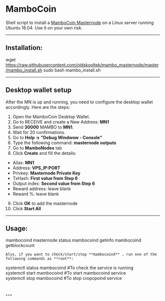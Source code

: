 # MamboCoin
Shell script to install a [MamboCoin Masternode](http://mambocoin.com) on a Linux server running Ubuntu 16.04. Use it on your own risk.  

***
## Installation:  

wget https://raw.githubusercontent.com/oldskooltek/mambo_masternode/master/mambo_install.sh
sudo bash mambo_install.sh
***

## Desktop wallet setup  

After the MN is up and running, you need to configure the desktop wallet accordingly. Here are the steps:  
1. Open the MamboCoin Desktop Wallet.  
2. Go to RECEIVE and create a New Address: **MN1**  
3. Send **30000** MAMBO to **MN1**.  
4. Wait for 20 confirmations.  
5. Go to **Help -> "Debug Windwow - Console"**  
6. Type the following command: **masternode outputs**  
7. Go to **MamboNodes** tab  
8. Click **Create** and fill the details:  
* Alias: **MN1**  
* Address: **VPS_IP:PORT**  
* Privkey: **Masternode Private Key**  
* TxHash: **First value from Step 6**  
* Output index:  **Second value from Step 6**  
* Reward address: leave blank  
* Reward %: leave blank  
9. Click **OK** to add the masternode  
10. Click **Start All**  

***

## Usage:  



mambocoind masternode status
mambocoind getinfo
mambocoind getblockcount
```  
Also, if you want to check/start/stop **mambocoind** , run one of the following commands as **root**:
```
systemctl status mambocoind #To check the service is running  
systemctl start mambocoind #To start mambocoind service  
systemctl stop mambocoind #To stop cropcpoind service  
```


***

  
